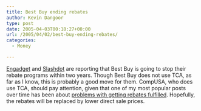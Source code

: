 ```yaml
---
title: Best Buy ending rebates
author: Kevin Dangoor
type: post
date: 2005-04-03T00:18:27+00:00
url: /2005/04/02/best-buy-ending-rebates/
categories:
  - Money

---
```

[Engadget][1] and [Slashdot][2] are reporting that Best Buy is going to stop their rebate programs within two years. Though Best Buy does not use TCA, as far as I know, this is probably a good move for them. CompUSA, who does use TCA, should pay attention, given that one of my most popular posts over time has been about [problems with getting rebates fulfilled][3]. Hopefully, the rebates will be replaced by lower direct sale prices.

 [1]: http://www.engadget.com/entry/1234000103038638/
 [2]: http://slashdot.org/article.pl?sid=05/04/02/0617234&from=rss
 [3]: http://www.blueskyonmars.com/archives/2003/10/28/rebates_apple_wins_tca_sucks.html